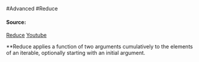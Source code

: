 #Advanced #Reduce

#### Source:
[Reduce](https://www.learnpython.org/en/Map%2C_Filter%2C_Reduce)
[Youtube](https://www.youtube.com/watch?v=2E21RpSOZSA)

**Reduce applies a function of two arguments cumulatively to the elements of an iterable, optionally starting with an initial argument.